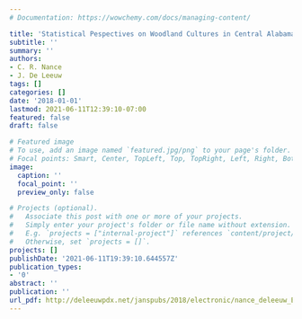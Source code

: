 ```yaml
---
# Documentation: https://wowchemy.com/docs/managing-content/

title: 'Statistical Pespectives on Woodland Cultures in Central Alabama '
subtitle: ''
summary: ''
authors:
- C. R. Nance
- J. De Leeuw
tags: []
categories: []
date: '2018-01-01'
lastmod: 2021-06-11T12:39:10-07:00
featured: false
draft: false

# Featured image
# To use, add an image named `featured.jpg/png` to your page's folder.
# Focal points: Smart, Center, TopLeft, Top, TopRight, Left, Right, BottomLeft, Bottom, BottomRight.
image:
  caption: ''
  focal_point: ''
  preview_only: false

# Projects (optional).
#   Associate this post with one or more of your projects.
#   Simply enter your project's folder or file name without extension.
#   E.g. `projects = ["internal-project"]` references `content/project/deep-learning/index.md`.
#   Otherwise, set `projects = []`.
projects: []
publishDate: '2021-06-11T19:39:10.644557Z'
publication_types:
- '0'
abstract: ''
publication: ''
url_pdf: http://deleeuwpdx.net/janspubs/2018/electronic/nance_deleeuw_E_18.pdf
---
```

